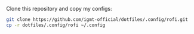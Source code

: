 Clone this repository and copy my configs:

```bash
git clone https://github.com/igmt-official/dotfiles/.config/rofi.git
cp -r dotfiles/.config/rofi ~/.config
```
